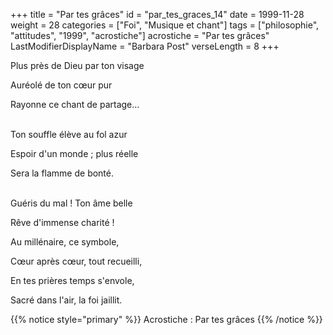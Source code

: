 +++
title = "Par tes grâces"
id = "par_tes_graces_14"
date = 1999-11-28
weight = 28
categories = ["Foi", "Musique et chant"]
tags = ["philosophie", "attitudes", "1999", "acrostiche"]
acrostiche = "Par tes grâces"
LastModifierDisplayName = "Barbara Post"
verseLength = 8
+++

Plus près de Dieu par ton visage

Auréolé de ton cœur pur

Rayonne ce chant de partage...

 \
Ton souffle élève au fol azur

Espoir d'un monde ; plus réelle

Sera la flamme de bonté.

 \
Guéris du mal ! Ton âme belle

Rêve d'immense charité !

Au millénaire, ce symbole,

Cœur après cœur, tout recueilli,

En tes prières temps s'envole,

Sacré dans l'air, la foi jaillit.

{{% notice style="primary" %}}
Acrostiche : Par tes grâces
{{% /notice %}}
